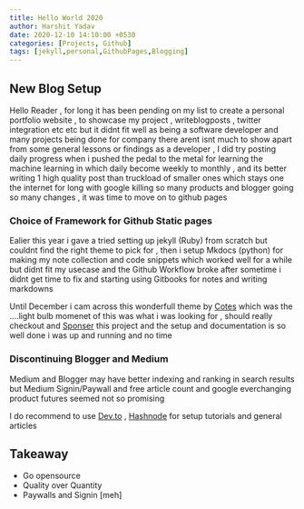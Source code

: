 ```yaml
---
title: Hello World 2020 
author: Harshit Yadav
date: 2020-12-10 14:10:00 +0530
categories: [Projects, Github]
tags: [jekyll,personal,GithubPages,Blogging]
---
```


## New Blog Setup

Hello Reader , for long it has been pending on my list to create a personal portfolio website , to showcase my project , writeblogposts , twitter integration etc etc but it didnt fit well as being a software developer
and many projects being done for company there arent isnt much to show apart from some general lessons or findings as a developer  , I did try posting daily progress when i pushed the pedal to the metal for learning the machine learning in which daily become weekly to monthly , and its better writing 1 high quality post than truckload of smaller ones which stays one the internet for long with google killing so many products and blogger going so many changes , it was time to move on to github pages

### Choice of Framework for Github Static pages 
Ealier this year i gave a tried setting up jekyll (Ruby) from scratch but couldnt find the right theme to pick for , then i setup Mkdocs (python) for making my note collection and code snippets which worked well for a while but didnt fit my usecase and the Github Workflow broke after sometime i didnt get time to fix and starting using Gitbooks for notes and writing markdowns

Until December i cam across this wonderfull theme by [Cotes](https://github.com/cotes2020/jekyll-theme-chirpy) which was the ....light bulb momenet of this was what i was looking for , should really checkout and [Sponser](https://www.buymeacoffee.com/coteschung) this project and the setup and documentation is so well done i was up and running and no time 

### Discontinuing Blogger and Medium
Medium and Blogger may have better indexing and ranking in search results but Medium Signin/Paywall and free article count and google everchanging product futures seemed not so promising 

I do recommend to use  [Dev.to](https://dev.to/) , [Hashnode](https://dev.to/) for setup tutorials and general articles 

## Takeaway
-  Go opensource
-  Quality over Quantity
-  Paywalls and Signin [meh]